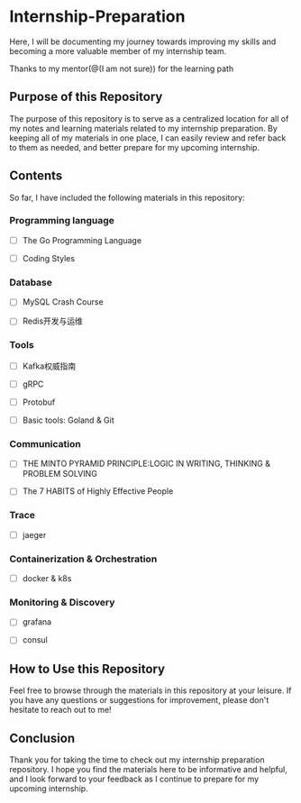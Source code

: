 # Internship-Preparation

Here, I will be documenting my journey towards improving my skills and becoming a more valuable member of my internship team.

Thanks to my mentor(@(I am not sure)) for the learning path

## Purpose of this Repository

The purpose of this repository is to serve as a centralized location for all of my notes and learning materials related to my internship preparation. By keeping all of my materials in one place, I can easily review and refer back to them as needed, and better prepare for my upcoming internship.

## Contents
So far, I have included the following materials in this repository:

### Programming language
- [ ] The Go Programming Language

- [ ] Coding Styles

### Database
- [ ] MySQL Crash Course

- [ ] Redis开发与运维

### Tools
- [ ] Kafka权威指南

- [ ] gRPC

- [ ] Protobuf

- [ ] Basic tools: Goland & Git

### Communication
- [ ] THE MINTO PYRAMID PRINCIPLE:LOGIC IN WRITING, THINKING & PROBLEM SOLVING

- [ ] The 7 HABITS of Highly Effective People

### Trace
- [ ] jaeger

### Containerization & Orchestration
- [ ] docker & k8s

### Monitoring & Discovery
- [ ] grafana

- [ ] consul

## How to Use this Repository

Feel free to browse through the materials in this repository at your leisure. If you have any questions or suggestions for improvement, please don't hesitate to reach out to me!

## Conclusion

Thank you for taking the time to check out my internship preparation repository. I hope you find the materials here to be informative and helpful, and I look forward to your feedback as I continue to prepare for my upcoming internship.

